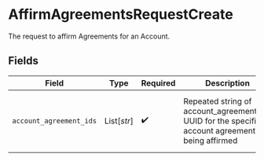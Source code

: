 # AffirmAgreementsRequestCreate

The request to affirm Agreements for an Account.


## Fields

| Field                                                                                              | Type                                                                                               | Required                                                                                           | Description                                                                                        | Example                                                                                            |
| -------------------------------------------------------------------------------------------------- | -------------------------------------------------------------------------------------------------- | -------------------------------------------------------------------------------------------------- | -------------------------------------------------------------------------------------------------- | -------------------------------------------------------------------------------------------------- |
| `account_agreement_ids`                                                                            | List[*str*]                                                                                        | :heavy_check_mark:                                                                                 | Repeated string of account_agreement_ids UUID for the specific account agreement(s) being affirmed | [<br/>"fa2f181c-f2fb-4bc2-b75a-79302c634ae5"<br/>]                                                 |